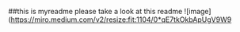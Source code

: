 ##this is myreadme
please take a look at this readme
![image](https://miro.medium.com/v2/resize:fit:1104/0*qE7tkOkbApUgV9W9